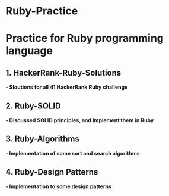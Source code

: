 # Ruby-Practice
# Practice for Ruby programming language

## 1. HackerRank-Ruby-Solutions
 **- Sloutions for all 41 HackerRank Ruby challenge**
 
## 2. Ruby-SOLID
**- Discussed SOLID principles, and Implement them in Ruby**

## 3. Ruby-Algorithms
**- Implementation of some sort and search algorithms**

## 4. Ruby-Design Patterns
**- Implementation to some design patterns**
